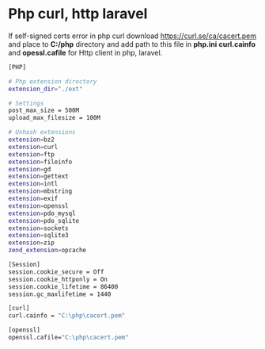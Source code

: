 # Php curl, http laravel

If self-signed certs error in php curl download https://curl.se/ca/cacert.pem and place to **C:/php** directory and add path to this file in **php.ini** 
**curl.cainfo** and **opessl.cafile** for Http client in php, laravel.

```sh
[PHP]

# Php extension directory
extension_dir="./ext"

# Settings
post_max_size = 500M
upload_max_filesize = 100M

# Unhash extensions
extension=bz2
extension=curl
extension=ftp
extension=fileinfo
extension=gd
extension=gettext
extension=intl
extension=mbstring
extension=exif
extension=openssl
extension=pdo_mysql
extension=pdo_sqlite
extension=sockets
extension=sqlite3
extension=zip
zend_extension=opcache

[Session]
session.cookie_secure = Off
session.cookie_httponly = On
session.cookie_lifetime = 86400
session.gc_maxlifetime = 1440

[curl]
curl.cainfo = "C:\php\cacert.pem"

[openssl]
openssl.cafile="C:\php\cacert.pem"
```
